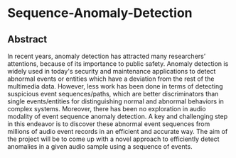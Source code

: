 # Sequence-Anomaly-Detection

## Abstract
In recent years, anomaly detection has attracted many researchers’ attentions, because of its importance to public safety. Anomaly detection is widely used in today's security and maintenance applications to detect abnormal events or entities which have a deviation from the rest of the multimedia data. However, less work has been done in terms of detecting suspicious event sequences/paths, which are better discriminators than single events/entities for distinguishing normal and abnormal behaviors in complex systems. Moreover, there has been no exploration in audio modality of event sequence anomaly detection. A key and challenging step in this endeavor is to discover these abnormal event sequences from millions of audio event records in an efficient and accurate way. The aim of the project will be to come up with a novel approach to efficiently detect anomalies in a given audio sample using a sequence of events.
